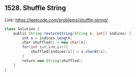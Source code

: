 ## 1528. Shuffle String
Link: https://leetcode.com/problems/shuffle-string/

```java
class Solution {
    public String restoreString(String s, int[] indices) {
        int n = indices.length;
        char shuffled[] = new char[n];
        for(int i=0;i<n;i++){
            shuffled[indices[i]] = s.charAt(i);
        }
        return new String(shuffled);
    }
}
```
